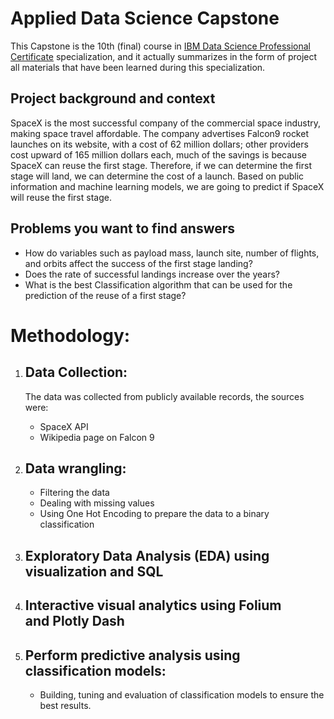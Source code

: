 # Applied Data Science Capstone
This Capstone is the 10th (final) course in [IBM Data Science Professional Certificate](https://www.coursera.org/professional-certificates/ibm-data-science) specialization, and it actually summarizes in the form of project all materials that have been learned during this specialization.
## Project background and context
SpaceX is the most successful company of the commercial space industry, making space travel affordable. The company advertises Falcon9 rocket launches on its website, with a cost of 62 million dollars; other providers cost upward of 165 million dollars each, much of the savings is because SpaceX can reuse the first stage. Therefore, if we can determine the first stage will land, we can determine the cost of a launch. Based on public information and machine learning models, we are going to predict if SpaceX will reuse the first stage.
## Problems you want to find answers
* How do variables such as payload mass, launch site, number of flights, and orbits affect the success of the first stage landing?
* Does the rate of successful landings increase over the years?
* What is the best Classification algorithm that can be used for the prediction of the reuse of a first stage?

# Methodology:
1. ## Data Collection:
    The data was collected from publicly available records, the sources were:
    * SpaceX API
    * Wikipedia page on Falcon 9

2. ## Data wrangling:
    * Filtering the data
    * Dealing with missing values
    * Using One Hot Encoding to prepare the data to a binary classification
3. ## Exploratory Data Analysis (EDA) using visualization and SQL
4. ## Interactive visual analytics using Folium and Plotly Dash
5. ## Perform predictive analysis using classification models:
    * Building, tuning and evaluation of classification models to ensure the best results.
